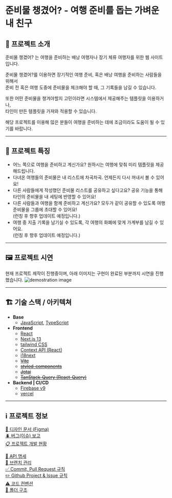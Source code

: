 # 준비물 챙겼어? - 여행 준비를 돕는 가벼운 내 친구

## 📝 프로젝트 소개

준비물 챙겼어? 는 여행을 준비하는 배낭 여행자나 장기 체류 여행자를 위한 웹 사이트입니다.

준비물 챙겼어?를 이용하면 장기적인 여행 준비, 혹은 배낭 여행을 준비하는 사람들을 위해서  
준비 전 혹은 여행 도중에 준비물을 체크해야 할 때, 그 기록들을 남길 수 있습니다.

또한 어떤 준비물을 챙겨야할지 고민이라면 시스템에서 제공해주는 템플릿을 이용하거나,  
타인이 만든 템플릿을 가져와 적용할 수 있습니다.

해당 프로젝트를 이용해 많은 분들이 여행을 준비하는 데에 조금이라도 도움이 될 수 있기를 바랍니다.

  
---

## 📃 프로젝트 특징

- 어느 쪽으로 여행을 준비하고 계신가요? 원하시는 여행에 맞춰 미리 템플릿을 제공해드립니다.
- 다녀온 여행들의 준비물은 내 리스트에 차곡차곡. 언제든지 다시 꺼내서 볼 수 있어요!
- 다른 사람들에게 작성했던 준비물 리스트를 공유하고 싶다고요?
공유 기능을 통해 타인의 준비물을 내 세팅에 반영할 수 있어요!
- 다른 사람들과 여행을 함께 준비하고 계신가요?
모두가 같이 공유할 수 있도록 여행 준비물을 그룹에 초대할 수 있어요!  
(런칭 후 향후 업데이트 예정입니다.)
- 여행 중 지출 기록을 남기실 수 있도록, 각 여행의 화폐에 맞게 가계부를 남길 수 있어요.  
(런칭 후 향후 업데이트 예정입니다.)

  
---

## 🖼️ 프로젝트 시연
현재 프로젝트 제작이 진행중이며, 아래 이미지는 구현이 완료된 부분까지 시연을 진행했습니다.
![demostration image](https://file.notion.so/f/f/c84d6d26-27db-41c4-97d3-b4249a4824d1/e3c5bece-9a12-47cc-8f5c-5cc854339d66/test-demonstration.gif?id=ca23fe1b-f7be-4b42-8fd0-8252503329d6&table=block&spaceId=c84d6d26-27db-41c4-97d3-b4249a4824d1&expirationTimestamp=1720663200000&signature=a0lBVPS85C7sQwApwC7rJ5r02FX-FymKps-uwClZiMM)
  
---

## 🏗️ 기술 스택 / 아키텍쳐

- **Base**
    - [JavaScript](https://developer.mozilla.org/ko/docs/Web/JavaScript), [TypeScript](https://www.typescriptlang.org/)
- **Frontend**
    - [React](https://ko.react.dev/)
    - [Next.js 13](https://nextjs.org/)
    - [tailwind CSS](https://tailwindcss.com/)
    - [Context API (React)](https://ko.react.dev/reference/react/createContext)
    - [i18next](https://www.i18next.com/)
    - [~~Vite~~](https://ko.vitejs.dev/)
    - [~~styled-components~~](https://styled-components.com/)
    - [~~Jotai~~](https://jotai.org/)
    - [~~TanStack-Query (React-Query)~~](https://tanstack.com/query/latest)
- **Backend | CI/CD**
    - [Firebase v9](https://console.firebase.google.com/u/0/)
    - [vercel](https://vercel.com/)
---

## ℹ️ 프로젝트 정보
[🎨 디자인 문서 (Figma)](https://www.figma.com/design/p7uM1yZSHFh05LIsu5L0tj/%EA%B0%9C%EC%9D%B8-%ED%94%84%EB%A1%9C%EC%A0%9D%ED%8A%B8?node-id=12-45)  
[🪲 버그(이슈) 보고](https://github.com/DrunkenNeoguri/project-elements/issues)  
[📋 프로젝트 개발 현황](https://github.com/users/DrunkenNeoguri/projects/3)  

[🔗 API 명세](https://www.notion.so/509a0f3794df4e4eb86d37d656815cd2?pvs=21)  
[🌉 브랜치 관리](https://www.notion.so/d201b2203f464c0a8f54a451de78873a?pvs=21)  
[✅ Commit, Pull Request 규칙](https://develop-neoguri.notion.site/Commit-Pull-Request-0dccba0c20e643829fdc1d309315100a)  
[✏️ Github Project & Issue 규칙](https://develop-neoguri.notion.site/Github-Project-Issue-c212ec456e5a4a35a434ad41a2a1160e)  
[⚠️ 코드 컨벤션](https://develop-neoguri.notion.site/f4539d2ffff84eddaed3cf2994652770)  
[📁 폴더 구조](https://develop-neoguri.notion.site/b668ea9dfb844e8cad1be1c55e553bb3)

